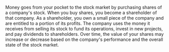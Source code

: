 Money goes from your pocket to the stock market by purchasing shares of a company's stock. When you buy shares, you become a shareholder of that company. As a shareholder, you own a small piece of the company and are entitled to a portion of its profits. The company uses the money it receives from selling its stock to fund its operations, invest in new projects, and pay dividends to shareholders. Over time, the value of your shares may increase or decrease based on the company's performance and the overall state of the stock market.